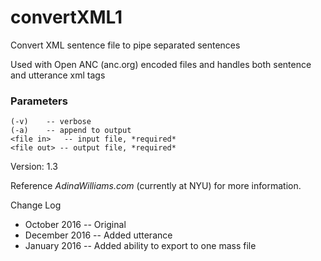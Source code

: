 # convertXML1
Convert XML sentence file to pipe separated sentences

Used with Open ANC (anc.org) encoded files and handles both sentence and utterance xml tags 

### Parameters
	(-v)	-- verbose
	(-a) 	-- append to output
	<file in>	-- input file, *required*
	<file out> -- output file, *required*
	
Version: 1.3	

Reference _AdinaWilliams.com_ (currently at NYU) for more information.

Change Log
+ October 2016	-- Original
+ December 2016 -- Added utterance
+ January 2016 -- Added ability to export to one mass file
